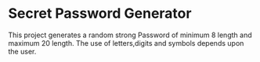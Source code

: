 # Secret Password Generator

This project generates a random strong Password of minimum 8 length and maximum 20 length.
The use of letters,digits and symbols depends upon the user.
